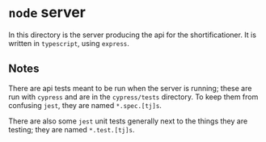 # `node` server

In this directory is the server producing the api for the shortificationer. It is written in `typescript`,
using `express`.

## Notes

There are api tests meant to be run when the server is running; these are run with `cypress` and are in
the `cypress/tests` directory. To keep them from confusing `jest`, they are named `*.spec.[tj]s`.

There are also some `jest` unit tests generally next to the things they are testing; they are named `*.test.[tj]s`.
